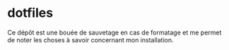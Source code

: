 # dotfiles
Ce dépôt est une bouée de sauvetage en cas de formatage et me permet de noter les choses à savoir concernant mon installation.
